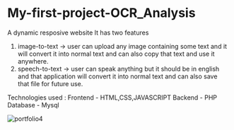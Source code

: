 # My-first-project-OCR_Analysis

A dynamic resposive website 
It has two features 
1. image-to-text -> user can upload any image containing some text and it will convert it into normal text and can also copy that text and use it anywhere.
2. speech-to-text -> user can speak anything but it should be in english and that application will convert it into normal text and can also save that file for future use.

Technologies used : 
Frontend - HTML,CSS,JAVASCRIPT
Backend - PHP
Database - Mysql

![portfolio4](https://user-images.githubusercontent.com/85802827/166149669-1dff9290-79b1-4e13-8bdf-365ec049997d.png)
